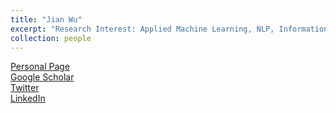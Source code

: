 ```yaml
---
title: "Jian Wu"
excerpt: "Research Interest: Applied Machine Learning, NLP, Information Retrieval, Scholarly Big Data<br>Assistant Professor<br>Department of Computer Science<br>Old Dominion University<img src='/images/jianwu.png'>"
collection: people
---
```

<a href="https://www.cs.odu.edu/~jwu/">Personal Page</a><br>
<a href="https://scholar.google.com/citations?user=-eRsYx8AAAAJ&hl=en">Google Scholar</a><br>
<a href="https://twitter.com/fanchyna">Twitter</a><br>
<a href="https://www.linkedin.com/in/jian-wu-6264633/">LinkedIn</a><br>
